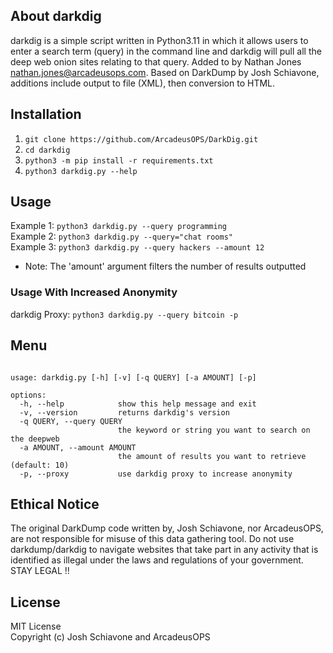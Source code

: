 ## About darkdig
darkdig is a simple script written in Python3.11 in which it allows users to enter a search term (query) in the command line and darkdig will pull all the deep web onion sites relating to that query. Added to by Nathan Jones nathan.jones@arcadeusops.com. Based on DarkDump by Josh Schiavone, additions include output to file (XML), then conversion to HTML.

## Installation
1) ``git clone https://github.com/ArcadeusOPS/DarkDig.git``<br/>
2) ``cd darkdig``<br/>
3) ``python3 -m pip install -r requirements.txt``<br/>
4) ``python3 darkdig.py --help``<br/>
## Usage
Example 1: ``python3 darkdig.py --query programming``<br/>
Example 2: ``python3 darkdig.py --query="chat rooms"``<br/>
Example 3: ``python3 darkdig.py --query hackers --amount 12``<br/>

 - Note: The 'amount' argument filters the number of results outputted<br/>

### Usage With Increased Anonymity
darkdig Proxy: ``python3 darkdig.py --query bitcoin -p``<br/>

## Menu
```

usage: darkdig.py [-h] [-v] [-q QUERY] [-a AMOUNT] [-p]

options:
  -h, --help            show this help message and exit
  -v, --version         returns darkdig's version
  -q QUERY, --query QUERY
                        the keyword or string you want to search on the deepweb
  -a AMOUNT, --amount AMOUNT
                        the amount of results you want to retrieve (default: 10)
  -p, --proxy           use darkdig proxy to increase anonymity

```

## Ethical Notice
The original DarkDump code written by, Josh Schiavone, nor ArcadeusOPS, are not responsible for misuse of this data gathering tool. Do not use darkdump/darkdig to navigate websites that take part in any activity that is identified as illegal under the laws and regulations of your government. STAY LEGAL !!

## License
MIT License<br/>
Copyright (c) Josh Schiavone and ArcadeusOPS
